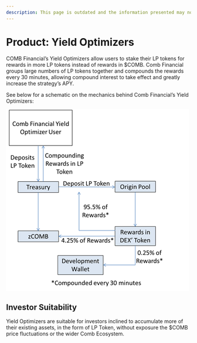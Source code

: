 ```yaml
---
description: This page is outdated and the information presented may not be accurate.
---
```


# Product: Yield Optimizers

COMB Financial’s Yield Optimizers allow users to stake their LP tokens for rewards in more LP tokens instead of rewards in $COMB. Comb Financial groups large numbers of LP tokens together and compounds the rewards every 30 minutes, allowing compound interest to take effect and greatly increase the strategy’s APY.&#x20;

See below for a schematic on the mechanics behind Comb Financial’s Yield Optimizers:

![](<../../../.gitbook/assets/Untitled (6).png>)

## Investor Suitability

Yield Optimizers are suitable for investors inclined to accumulate more of their existing assets, in the form of LP Token, without exposure the $COMB price fluctuations or the wider Comb Ecosystem.
